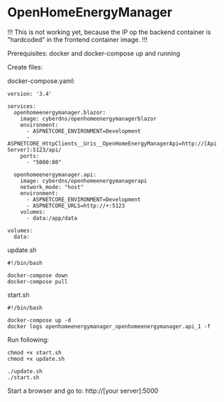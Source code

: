 # OpenHomeEnergyManager

!!! This is not working yet, because the IP op the backend container is "hardcoded" in the frontend container image. !!!

Prerequisites:
docker and docker-compose up and running

Create files:

docker-compose.yaml:

    version: '3.4'

    services:
      openhomeenergymanager.blazor:
        image: cyberdns/openhomeenergymanagerblazor
        environment:
          - ASPNETCORE_ENVIRONMENT=Development
          - ASPNETCORE_HttpClients__Uris__OpenHomeEnergyManagerApi=http://[Api Server]:5123/api/
        ports:
          - "5000:80"

      openhomeenergymanager.api:
        image: cyberdns/openhomeenergymanagerapi
        network_mode: "host"
        environment:
          - ASPNETCORE_ENVIRONMENT=Development
          - ASPNETCORE_URLS=http://+:5123
        volumes:
          - data:/app/data

    volumes:
      data:
      
update.sh

    #!/bin/bash

    docker-compose down
    docker-compose pull
    
start.sh

    #!/bin/bash

    docker-compose up -d
    docker logs openhomeenergymanager_openhomeenergymanager.api_1 -f
   
Run following:

    chmod +x start.sh
    chmod +x update.sh

    ./update.sh
    ./start.sh
    
Start a browser and go to: http://[your server]:5000
    

